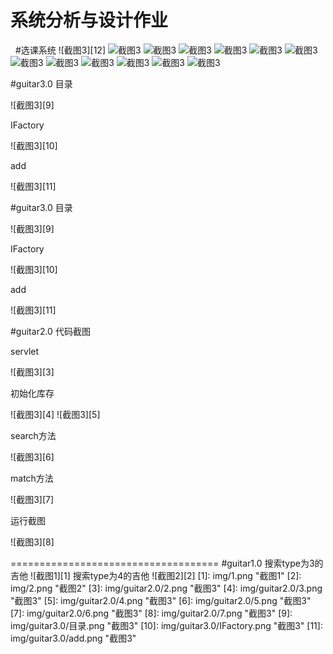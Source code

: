 ﻿# 系统分析与设计作业
﻿
﻿
#选课系统
![截图3][12]
![截图3][13]
![截图3][14]
![截图3][15]
![截图3][16]
![截图3][17]
![截图3][18]
![截图3][19]
![截图3][20]
![截图3][21]
![截图3][22]
![截图3][23]
![截图3][24]


#guitar3.0
目录



![截图3][9]

 
IFactory



![截图3][10]


add



![截图3][11]

#guitar3.0
目录


![截图3][9]

IFactory


![截图3][10]

add


![截图3][11]



#guitar2.0
代码截图


servlet


![截图3][3]


初始化库存


![截图3][4]
![截图3][5]


search方法


![截图3][6]

match方法


![截图3][7]

运行截图


![截图3][8]

====================================
#guitar1.0
搜索type为3的吉他
![截图1][1] 
搜索type为4的吉他
![截图2][2] 
[1]: img/1.png "截图1"
[2]: img/2.png "截图2"
[3]: img/guitar2.0/2.png "截图3"
[4]: img/guitar2.0/3.png "截图3"
[5]: img/guitar2.0/4.png "截图3"
[6]: img/guitar2.0/5.png "截图3"
[7]: img/guitar2.0/6.png "截图3"
[8]: img/guitar2.0/7.png "截图3"
[9]: img/guitar3.0/目录.png "截图3"
[10]: img/guitar3.0/IFactory.png "截图3"
[11]: img/guitar3.0/add.png "截图3"


[13]: img/srs/课程列表.png "截图3"
[14]: img/srs/选课列表.png "截图3"
[15]: img/srs/教授列表.png "截图3"
[16]: img/srs/选课情况.png "截图3"
[17]: img/srs/登录.png "截图3"
[18]: img/srs/学生选课.png "截图3"
[19]: img/srs/成绩查询.png "截图3"
[20]: img/srs/数据库.png "截图3"
[21]: img/srs/类.png "截图3"
[22]: img/srs/类2.png "截图3"
[23]: img/srs/删除课程场景图.png "截图3"
[24]: img/srs/选课场景.png "截图3"



